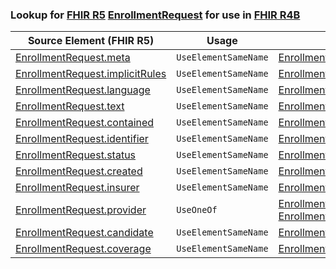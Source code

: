 ### Lookup for [FHIR R5](https://hl7.org/fhir/R5/) [EnrollmentRequest](https://hl7.org/fhir/R5/EnrollmentRequest.html) for use in [FHIR R4B](https://hl7.org/fhir/R4B/)

| Source Element (FHIR R5) | Usage | Target |
| -------------- | ----- | ------ |
| [EnrollmentRequest.meta](https://hl7.org/fhir/R5/EnrollmentRequest.html#resource) | `UseElementSameName` | [EnrollmentRequest.meta](https://hl7.org/fhir/R4B/EnrollmentRequest.html#resource) |
| [EnrollmentRequest.implicitRules](https://hl7.org/fhir/R5/EnrollmentRequest.html#resource) | `UseElementSameName` | [EnrollmentRequest.implicitRules](https://hl7.org/fhir/R4B/EnrollmentRequest.html#resource) |
| [EnrollmentRequest.language](https://hl7.org/fhir/R5/EnrollmentRequest.html#resource) | `UseElementSameName` | [EnrollmentRequest.language](https://hl7.org/fhir/R4B/EnrollmentRequest.html#resource) |
| [EnrollmentRequest.text](https://hl7.org/fhir/R5/EnrollmentRequest.html#resource) | `UseElementSameName` | [EnrollmentRequest.text](https://hl7.org/fhir/R4B/EnrollmentRequest.html#resource) |
| [EnrollmentRequest.contained](https://hl7.org/fhir/R5/EnrollmentRequest.html#resource) | `UseElementSameName` | [EnrollmentRequest.contained](https://hl7.org/fhir/R4B/EnrollmentRequest.html#resource) |
| [EnrollmentRequest.identifier](https://hl7.org/fhir/R5/EnrollmentRequest.html#resource) | `UseElementSameName` | [EnrollmentRequest.identifier](https://hl7.org/fhir/R4B/EnrollmentRequest.html#resource) |
| [EnrollmentRequest.status](https://hl7.org/fhir/R5/EnrollmentRequest.html#resource) | `UseElementSameName` | [EnrollmentRequest.status](https://hl7.org/fhir/R4B/EnrollmentRequest.html#resource) |
| [EnrollmentRequest.created](https://hl7.org/fhir/R5/EnrollmentRequest.html#resource) | `UseElementSameName` | [EnrollmentRequest.created](https://hl7.org/fhir/R4B/EnrollmentRequest.html#resource) |
| [EnrollmentRequest.insurer](https://hl7.org/fhir/R5/EnrollmentRequest.html#resource) | `UseElementSameName` | [EnrollmentRequest.insurer](https://hl7.org/fhir/R4B/EnrollmentRequest.html#resource) |
| [EnrollmentRequest.provider](https://hl7.org/fhir/R5/EnrollmentRequest.html#resource) | `UseOneOf` | [EnrollmentRequest.provider](https://hl7.org/fhir/R4B/EnrollmentRequest.html#resource)<br />[EnrollmentRequest.provider](https://hl7.org/fhir/R4B/EnrollmentRequest.html#resource) |
| [EnrollmentRequest.candidate](https://hl7.org/fhir/R5/EnrollmentRequest.html#resource) | `UseElementSameName` | [EnrollmentRequest.candidate](https://hl7.org/fhir/R4B/EnrollmentRequest.html#resource) |
| [EnrollmentRequest.coverage](https://hl7.org/fhir/R5/EnrollmentRequest.html#resource) | `UseElementSameName` | [EnrollmentRequest.coverage](https://hl7.org/fhir/R4B/EnrollmentRequest.html#resource) |
